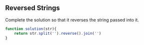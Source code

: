 ## Reversed Strings

Complete the solution so that it reverses the string passed into it.

```javascript
function solution(str){
    return str.split('').reverse().join('')
}
```

